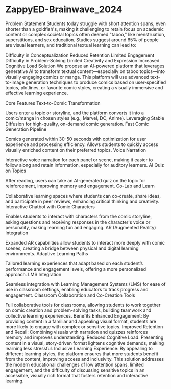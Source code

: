 # ZappyED-Brainwave_2024
Problem Statement
Students today struggle with short attention spans, even shorter than a goldfish's, making it challenging to retain focus on academic content or complex societal topics often deemed "taboo," like menstruation, superstitions, and sex education. Studies suggest around 65% of people are visual learners, and traditional textual learning can lead to:

Difficulty in Conceptualization
Reduced Retention
Limited Engagement
Difficulty in Problem-Solving
Limited Creativity and Expression
Increased Cognitive Load
Solution
We propose an AI-powered platform that leverages generative AI to transform textual content—especially on taboo topics—into visually engaging comics or manga. This platform will use advanced text-to-image generation techniques to produce comics based on user-specified topics, plotlines, or favorite comic styles, creating a visually immersive and effective learning experience.

Core Features
Text-to-Comic Transformation

Users enter a topic or storyline, and the platform converts it into a comic/manga in chosen styles (e.g., Marvel, DC, Anime).
Leveraging Stable Diffusion for high-quality, on-demand comic generation.
Fast Comic Generation Pipeline

Comics generated within 30-50 seconds with optimization for user experience and processing efficiency.
Allows students to quickly access visually enriched content on their preferred topics.
Voice Narration

Interactive voice narration for each panel or scene, making it easier to follow along and retain information, especially for auditory learners.
AI Quiz on Topics

After reading, users can take an AI-generated quiz on the topic for reinforcement, improving memory and engagement.
Co-Lab and Learn

Collaborative learning spaces where students can co-create, share ideas, and participate in peer reviews, enhancing critical thinking and creativity.
Interactive Chatbot with Comic Characters

Enables students to interact with characters from the comic storyline, asking questions and receiving responses in the character's voice or personality, making learning fun and engaging.
AR (Augmented Reality) Integration

Expanded AR capabilities allow students to interact more deeply with comic scenes, creating a bridge between physical and digital learning environments.
Adaptive Learning Paths

Tailored learning experiences that adapt based on each student’s performance and engagement levels, offering a more personalized approach.
LMS Integration

Seamless integration with Learning Management Systems (LMS) for ease of use in classroom settings, enabling educators to track progress and engagement.
Classroom Collaboration and Co-Creation Tools

Full collaborative tools for classrooms, allowing students to work together on comic creation and problem-solving tasks, building teamwork and collective learning experiences.
Benefits
Enhanced Engagement: By providing content in a familiar and appealing visual format, students are more likely to engage with complex or sensitive topics.
Improved Retention and Recall: Combining visuals with narration and quizzes reinforces memory and improves understanding.
Reduced Cognitive Load: Presenting content in a visual, story-driven format lightens cognitive demands, making learning less stressful.
Inclusive Learning Experience: By appealing to different learning styles, the platform ensures that more students benefit from the content, improving access and inclusivity.
This solution addresses the modern educational challenges of low attention spans, limited engagement, and the difficulty of discussing sensitive topics in an accessible, visually rich format that fosters retention and interactive learning.


